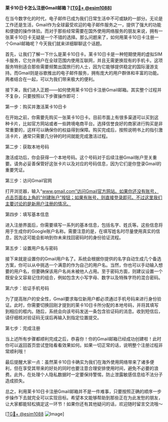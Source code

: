 **莱卡10日卡怎么注册Gmail邮箱？[[TG💪+ @esim1088](https://t.me/s/esim1088)]**

在当今数字化的时代，电子邮件已成为我们日常生活中不可或缺的一部分。无论是工作还是生活，Gmail作为全球最受欢迎的电子邮件服务之一，提供了强大的功能和便捷的操作体验。而对于那些经常需要在国外使用网络服务的朋友来说，拥有一张莱卡10日卡无疑是一个不错的选择。那么问题来了，如何用莱卡10日卡注册一个Gmail邮箱呢？今天我们就来详细聊聊这个话题。

首先，让我们了解一下什么是莱卡10日卡。莱卡10日卡是一种短期使用的虚拟SIM卡服务，它允许用户在全球范围内使用互联网，并且无需更换现有的手机卡。这项服务特别适合那些需要频繁出国旅行的人士，因为它能够提供稳定的国际漫游支持。而Gmail则是谷歌推出的电子邮件服务，拥有庞大的用户群体和丰富的功能。两者结合在一起，可以为我们带来极大的便利。

接下来，我们进入正题——如何使用莱卡10日卡注册Gmail邮箱。其实整个过程并不复杂，只要按照以下步骤操作即可：

第一步：购买并激活莱卡10日卡

在开始之前，你需要先购买一张莱卡10日卡。目前市面上有很多渠道可以买到这种卡片，比如官方网站或者一些跨境电商平台。选择信誉良好的商家进行购买是非常重要的，这样可以确保你的权益得到保障。购买完成后，按照说明书上的指引激活卡片，通常只需要几分钟的时间就能完成激活过程。

第二步：获取本地号码

激活成功后，你会获得一个本地号码。这个号码对于后续注册Gmail账户至关重要。请务必妥善保管好这张卡片以及对应的号码信息，因为它们是你登录Gmail的重要凭证。

第三步：访问Gmail官网

打开浏览器，输入“www.gmail.com”访问Gmail官方网站。如果你还没有账号，点击页面右上角的“创建账户”按钮；如果有账号，则直接登录即可。不过这里我们主要讨论的是新用户注册的情况。

第四步：填写基本信息

进入注册界面后，你需要填写一系列的基本信息，包括名字、姓氏等。这些信息将用于生成你的Google账户名称。需要注意的是，在填写姓名时尽量使用真实的信息，因为这可能会影响到你未来找回密码时的身份验证流程。

第五步：设置用户名与密码

接下来就是设置你的Gmail用户名了。系统会根据你提供的名字自动生成几个备选方案，你可以从中挑选一个满意的作为自己的用户名。当然，你也可以手动输入想要的用户名，但要确保该用户名尚未被他人占用。至于密码方面，则建议设置一个既安全又容易记住的组合，例如包含大小写字母、数字以及特殊字符的混合密码。

第六步：验证手机号码

为了提高账户的安全性，Gmail要求每位新用户都必须通过手机号码来进行身份验证。此时，你需要切换回刚才提到的莱卡10日卡所分配的本地号码，并将其填写到相应的框内。随后，系统会向该号码发送一条包含验证码的消息。收到短信后，请仔细核对验证码无误后再输入到指定位置提交。

第七步：完成注册

当上述所有步骤都顺利完成之后，恭喜你！你的Gmail邮箱已经成功创建啦！此时你可以返回首页尝试登陆看看效果如何。如果一切正常的话，说明整个注册过程非常顺利哦！

最后提醒大家一点：虽然莱卡10日卡确实为我们在海外使用网络带来了诸多便利，但在享受其带来的好处的同时也要注意合理安排使用时间，避免不必要的浪费。此外，在处理个人隐私数据时一定要保持警惕，防止泄露敏感信息给不法分子造成损失。

总之，利用莱卡10日卡注册Gmail邮箱并不是一件难事，只要按照正确的顺序一步步操作下去就完全可以实现目标。希望本文能够帮助到那些正在为此发愁的朋友，让大家都能轻松搞定这一环节！如果你还有其他疑问的话，欢迎随时留言交流哦～

[[TG💪+ @esim1088](https://t.me/s/esim1088) ![Image](https://i.postimg.cc/4NQfJmqS/Snipaste-2025-05-13-00-14-12.png)]